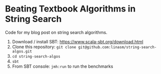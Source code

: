 # Beating Textbook Algorithms in String Search

Code for my blog post on string search algorithms.

1. Download / install SBT: https://www.scala-sbt.org/download.html
2. Clone this repository: `git clone git@github.com:linasm/string-search-algos.git`
3. `cd string-search-algos`
4. `sbt`
5. From SBT console: `jmh:run` to run the benchmarks
